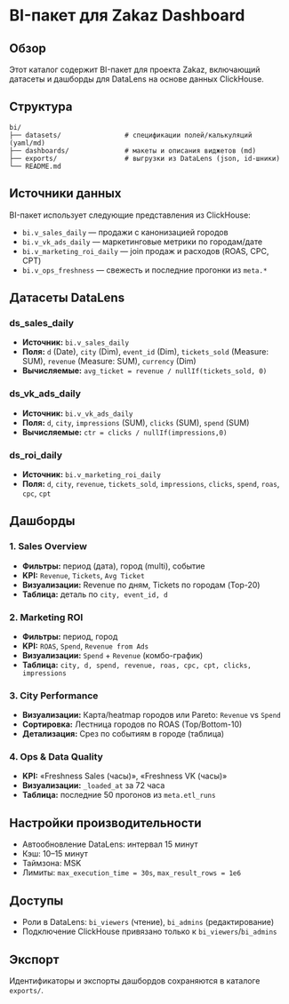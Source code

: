 # BI-пакет для Zakaz Dashboard

## Обзор

Этот каталог содержит BI-пакет для проекта Zakaz, включающий датасеты и дашборды для DataLens на основе данных ClickHouse.

## Структура

```
bi/
├── datasets/                # спецификации полей/калькуляций (yaml/md)
├── dashboards/              # макеты и описания виджетов (md)
├── exports/                 # выгрузки из DataLens (json, id-шники)
└── README.md
```

## Источники данных

BI-пакет использует следующие представления из ClickHouse:

- `bi.v_sales_daily` — продажи с канонизацией городов
- `bi.v_vk_ads_daily` — маркетинговые метрики по городам/дате
- `bi.v_marketing_roi_daily` — join продаж и расходов (ROAS, CPC, CPT)
- `bi.v_ops_freshness` — свежесть и последние прогонки из `meta.*`

## Датасеты DataLens

### ds_sales_daily
- **Источник:** `bi.v_sales_daily`
- **Поля:** `d` (Date), `city` (Dim), `event_id` (Dim), `tickets_sold` (Measure: SUM), `revenue` (Measure: SUM), `currency` (Dim)
- **Вычисляемые:** `avg_ticket = revenue / nullIf(tickets_sold, 0)`

### ds_vk_ads_daily
- **Источник:** `bi.v_vk_ads_daily`
- **Поля:** `d`, `city`, `impressions` (SUM), `clicks` (SUM), `spend` (SUM)
- **Вычисляемые:** `ctr = clicks / nullIf(impressions,0)`

### ds_roi_daily
- **Источник:** `bi.v_marketing_roi_daily`
- **Поля:** `d`, `city`, `revenue`, `tickets_sold`, `impressions`, `clicks`, `spend`, `roas`, `cpc`, `cpt`

## Дашборды

### 1. Sales Overview
- **Фильтры:** период (дата), город (multi), событие
- **KPI:** `Revenue`, `Tickets`, `Avg Ticket`
- **Визуализации:** Revenue по дням, Tickets по городам (Top-20)
- **Таблица:** деталь по `city, event_id, d`

### 2. Marketing ROI
- **Фильтры:** период, город
- **KPI:** `ROAS`, `Spend`, `Revenue from Ads`
- **Визуализации:** `Spend` + `Revenue` (комбо-график)
- **Таблица:** `city, d, spend, revenue, roas, cpc, cpt, clicks, impressions`

### 3. City Performance
- **Визуализации:** Карта/heatmap городов или Pareto: `Revenue` vs `Spend`
- **Сортировка:** Лестница городов по ROAS (Top/Bottom-10)
- **Детализация:** Срез по событиям в городе (таблица)

### 4. Ops & Data Quality
- **KPI:** «Freshness Sales (часы)», «Freshness VK (часы)»
- **Визуализации:** `_loaded_at` за 72 часа
- **Таблица:** последние 50 прогонов из `meta.etl_runs`

## Настройки производительности

- Автообновление DataLens: интервал 15 минут
- Кэш: 10–15 минут
- Таймзона: MSK
- Лимиты: `max_execution_time = 30s`, `max_result_rows = 1e6`

## Доступы

- Роли в DataLens: `bi_viewers` (чтение), `bi_admins` (редактирование)
- Подключение ClickHouse привязано только к `bi_viewers`/`bi_admins`

## Экспорт

Идентификаторы и экспорты дашбордов сохраняются в каталоге `exports/`.